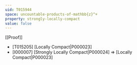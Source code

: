 ```yaml
---
uid: T015944
space: uncountable-products-of-mathbb{z}^+
property: strongly-locally-compact
value: false
---
```

[[Proof]]

* [T015205] [Locally Compact|P000023]
* [I000007] [Strongly Locally Compact|P000024] => [Locally Compact|P000023]

